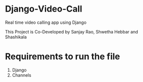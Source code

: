 # Django-Video-Call
Real time video calling app using Django

This Project is Co-Developed by Sanjay Rao, Shwetha Hebbar and Shashikala

# Requirements to run the file

1. Django
2. Channels
